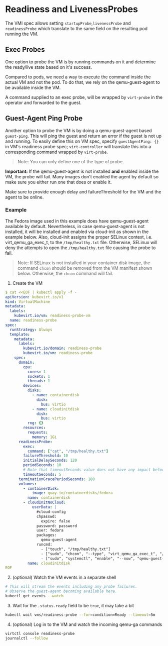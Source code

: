 # Readiness and LivenessProbes

The VMI spec allows setting `startupProbe`,`livenessProbe` and `readinessProbe` which translate to the same field on the resulting pod running the VM.

## Exec Probes

One option to probe the VM is by running commands on it and determine the ready/live state based on it's success.

Compared to pods, we need a way to execute the command inside the actual VM and not the pod.
To do that, we rely on the qemu-guest-agent to be available inside the VM.

A command supplied to an exec probe, will be wrapped by `virt-probe` in the operator and forwarded to the guest.

## Guest-Agent Ping Probe

Another option to probe the VM is by doing a qemu-guest-agent based `guest-ping`. This will ping the guest and return an error if the guest is not up and running.
To easily define this on VM spec, specify `guestAgentPing: {}` in VM's readiness probe spec; `virt-controller` will translate this into a corresponding command wrapped by `virt-probe`.

> Note: You can only define one of the type of probe.


**Important:** If the qemu-guest-agent is not installed **and** enabled inside the VM, the probe will fail.
Many images don't enabled the agent by default so make sure you either run one that does or enable it.

Make sure to provide enough delay and failureThreshold for the VM and the agent to be online.

### Example

The Fedora image used in this example does have qemu-guest-agent available by default. Nevertheless, in
case qemu-guest-agent is not installed, it will be installed and enabled via cloud-init as shown in the example below.
Also, cloud-init assigns the proper SELinux context, i.e. virt_qemu_ga_exec_t, to the `/tmp/healthy.txt` file.
Otherwise, SELinux will deny the attempts to open the `/tmp/healthy.txt` file causing the probe to fail.

> Note:  If SELinux is not installed in your container disk image, the command `chcon` should be removed from the VM
> manifest shown below. Otherwise, the `chcon`  command will fail.

1. Create the VM

```yaml
$ cat <<EOF | kubectl apply -f -
apiVersion: kubevirt.io/v1
kind: VirtualMachine
metadata:
  labels:
    kubevirt.io/vm: readiness-probe-vm
  name: readiness-probe
spec:
  runStrategy: Always
  template:
    metadata:
      labels:
        kubevirt.io/domain: readiness-probe
        kubevirt.io/vm: readiness-probe
    spec:
      domain:
        cpu:
          cores: 1
          sockets: 1
          threads: 1
        devices:
          disks:
            - name: containerdisk
              disk:
                bus: virtio
            - name: cloudinitdisk
              disk:
                bus: virtio
          rng: {}
        resources:
          requests:
            memory: 1Gi
      readinessProbe:
        exec:
          command: ["cat", "/tmp/healthy.txt"]
        failureThreshold: 10
        initialDelaySeconds: 120
        periodSeconds: 10
        # Note that timeoutSeconds value does not have any impact before K8s v1.20.
        timeoutSeconds: 5
      terminationGracePeriodSeconds: 180
      volumes:
        - containerDisk:
            image: quay.io/containerdisks/fedora
          name: containerdisk
        - cloudInitNoCloud:
            userData: |
              #cloud-config
              chpasswd:
                expire: false
              password: password
              user: fedora
              packages:
                qemu-guest-agent
              runcmd:
                - ["touch", "/tmp/healthy.txt"]
                - ["sudo", "chcon", "--type", "virt_qemu_ga_exec_t", "/tmp/healthy.txt"]
                - ["sudo", "systemctl", "enable", "--now", "qemu-guest-agent"]
          name: cloudinitdisk
EOF
```
2. (optional) Watch the VM events in a separate shell

```sh
# This will stream the events including any probe failures.
# Observe the guest-agent becoming available here.
kubectl get events --watch
```

3. Wait for the `.status.ready` field to be `true`, it may take a bit

```sh
kubectl wait vms/readiness-probe --for=condition=Ready --timeout=5m
```

4. (optional) Log in to the VM and watch the incoming qemu-ga commands

```sh
virtctl console readiness-probe
journalctl --follow
```
